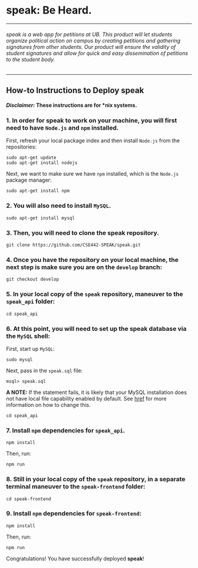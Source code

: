 # speak: Be Heard.
___
###### speak is a web app for petitions at UB. This product will let students organize political action on campus by creating petitions and gathering signatures from other students. Our product will ensure the validity of student signatures and allow for quick and easy dissemination of petitions to the student body.
___

## How-to Instructions to Deploy speak

#### *Disclaimer:* These instructions are for \*nix systems.

### 1. In order for **speak** to work on your machine, you will first need to have `Node.js` and `npm` installed.

First, refresh your local package index and then install `Node.js` from the repositories: 

```
sudo apt-get update
sudo apt-get install nodejs
```

Next, we want to make sure we have `npm` installed, which is the `Node.js` package manager:

```
sudo apt-get install npm
```

### 2. You will also need to install `MySQL`. 

```
sudo apt-get install mysql
```

### 3. Then, you will need to clone the **speak** repository. 

```
git clone https://github.com/CSE442-SPEAK/speak.git
```

### 4. Once you have the repository on your local machine, the next step is make sure you are on the `develop` branch:

```
git checkout develop
```

### 5. In your local copy of the `speak` repository, maneuver to the `speak_api` folder:

```
cd speak_api
```

### 6. At this point, you will need to set up the speak database via the `MySQL` shell:

First, start up `MySQL`:

```
sudo mysql
```

Next, pass in the `speak.sql` file:

```
msql> speak.sql
```

**A NOTE:** If the statement fails, it is likely that your MySQL installation does not have local file capability enabled by default. See [href](https://dev.mysql.com/doc/refman/5.7/en/load-data-local.html) for more information on how to change this. 

```
cd speak_api
```

### 7. Install `npm` dependencies for `speak_api`.

```
npm install
```

Then, run:

```
npm run
```

### 8. Still in your local copy of the `speak` repository, **in a separate terminal** maneuver to the `speak-frontend` folder:

```
cd speak-frontend
```

### 9. Install `npm` dependencies for `speak-frontend`:

```
npm install
```

Then, run:

```
npm run
```

Congratulations! You have successfully deployed **speak**!

